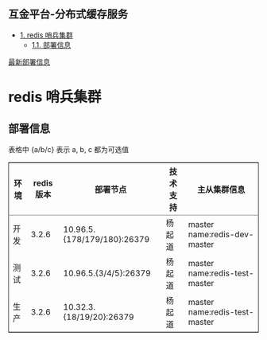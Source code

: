 <div id="table-of-contents">
<h2>互金平台-分布式缓存服务</h2>
<div id="text-table-of-contents">
<ul>
<li><a href="#orgbb9e7ec">1. redis 哨兵集群</a>
<ul>
<li><a href="#org18c458b">1.1. 部署信息</a></li>
</ul>
</li>
</ul>
</div>
</div>

[最新部署信息](http://wiki.cibfintech.com/TechZone/redis_sentinel)
<a id="orgbb9e7ec"></a>

# redis 哨兵集群


<a id="org18c458b"></a>

## 部署信息

<span class="underline">表格中 {a/b/c} 表示 a, b, c 都为可选值</span>

<table border="2" cellspacing="0" cellpadding="6" rules="groups" frame="hsides">


<colgroup>
<col  class="org-left" />

<col  class="org-right" />

<col  class="org-left" />

<col  class="org-left" />

<col  class="org-left" />
</colgroup>
<thead>
<tr>
<th scope="col" class="org-left">环境</th>
<th scope="col" class="org-right">redis 版本</th>
<th scope="col" class="org-left">部署节点</th>
<th scope="col" class="org-left">技术支持</th>
<th scope="col" class="org-left">主从集群信息</th>
</tr>
</thead>

<tbody>
<tr>
<td class="org-left">开发</td>
<td class="org-right">3.2.6</td>
<td class="org-left">10.96.5.{178/179/180}:26379</td>
<td class="org-left">杨起道</td>
<td class="org-left">master name:redis-dev-master</td>
</tr>


<tr>
<td class="org-left">测试</td>
<td class="org-right">3.2.6</td>
<td class="org-left">10.96.5.{3/4/5}:26379</td>
<td class="org-left">杨起道</td>
<td class="org-left">master name:redis-test-master</td>
</tr>


<tr>
<td class="org-left">生产</td>
<td class="org-right">3.2.6</td>
<td class="org-left">10.32.3.{18/19/20}:26379</td>
<td class="org-left">杨起道</td>
<td class="org-left">master name:redis-test-master</td>
</tr>
</tbody>
</table>

